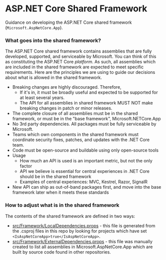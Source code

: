 ASP.NET Core Shared Framework
=============================

Guidance on developing the ASP.NET Core shared framework (`Microsoft.AspNetCore.App`).

### What goes into the shared framework?

The ASP.NET Core shared framework contains assemblies that are fully developed, supported, and serviceable by Microsoft. You can think of this as constituting the ASP.NET Core *platform*. As such, all assemblies which are included in the shared framework are expected to meet specific requirements. Here are the principles we are using to guide our decisions about what is allowed in the shared framework.

* Breaking changes are highly discouraged. Therefore,
  * If it's in, it must be broadly useful and expected to be supported for at least several years.
  * The API for all assemblies in shared framework MUST NOT make breaking changes in patch or minor releases.
* The complete closure of all assemblies must be in the shared framework, or must be in the "base framework", Microsoft.NETCore.App
* No 3rd party dependencies. All packages must be fully serviceable by Microsoft.
* Teams which own components in the shared framework must coordinate security fixes, patches, and updates with the .NET Core team.
* Code must be open-source and buildable using only open-source tools
* Usage
   * How much an API is used is an important metric, but not the only factor
   * API we believe is essential for central experiences in .NET Core should be in the shared framework
   * Examples of central experiences: MVC, Kestrel, Razor, SignalR
* New API can ship as out-of-band packages first, and move into the base framework later when it meets these standards

### How to adjust what is in the shared framework

The contents of the shared framework are defined in two ways:

* [src/Framework/LocalDependencies.props](/src/Framework/LocalDependencies.props) - this file is generated from the .csproj files in this repo
  by looking for projects which have set `<IsAspNetCoreApp>true</IsAspNetCoreApp>`.
* [src/Framework/ExternalDependencies.props](/src/Framework/ExternalDependencies.props) - this file was manually created to list all assemblies
  in Microsoft.AspNetCore.App which are built by source code found in other repositories.
